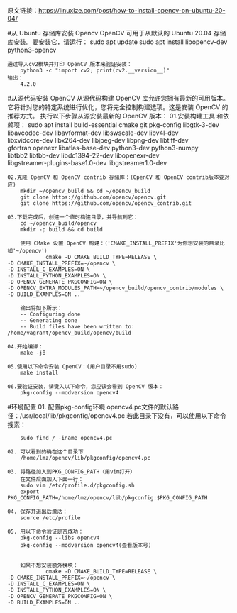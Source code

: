 原文链接：https://linuxize.com/post/how-to-install-opencv-on-ubuntu-20-04/

#从 Ubuntu 存储库安装 Opencv
	OpenCV 可用于从默认的 Ubuntu 20.04 存储库安装。要安装它，请运行：
		sudo apt update
		sudo apt install libopencv-dev python3-opencv
		
	通过导入cv2模块并打印 OpenCV 版本来验证安装：
		python3 -c "import cv2; print(cv2.__version__)"
	输出：
		4.2.0
		
#从源代码安装 OpenCV
从源代码构建 OpenCV 库允许您拥有最新的可用版本。它将针对您的特定系统进行优化，您将完全控制构建选项。这是安装 OpenCV 的推荐方式。
执行以下步骤从源安装最新的 OpenCV 版本：
	01.安装构建工具 和依赖项：
				sudo apt install build-essential cmake git pkg-config libgtk-3-dev \
    libavcodec-dev libavformat-dev libswscale-dev libv4l-dev \
    libxvidcore-dev libx264-dev libjpeg-dev libpng-dev libtiff-dev \
    gfortran openexr libatlas-base-dev python3-dev python3-numpy \
    libtbb2 libtbb-dev libdc1394-22-dev libopenexr-dev \
    libgstreamer-plugins-base1.0-dev libgstreamer1.0-dev
		
	02.克隆 OpenCV 和 OpenCV contrib 存储库：(OpenCV 和 OpenCV contrib版本要对应)
		mkdir ~/opencv_build && cd ~/opencv_build
		git clone https://github.com/opencv/opencv.git
		git clone https://github.com/opencv/opencv_contrib.git
		
	03.下载完成后，创建一个临时构建目录，并导航到它：
		cd ~/opencv_build/opencv
		mkdir -p build && cd build
		
		使用 CMake 设置 OpenCV 构建：（'CMAKE_INSTALL_PREFIX'为你想安装的目录比如'~/opencv'）
				cmake -D CMAKE_BUILD_TYPE=RELEASE \
    -D CMAKE_INSTALL_PREFIX=~/opencv \
    -D INSTALL_C_EXAMPLES=ON \
    -D INSTALL_PYTHON_EXAMPLES=ON \
    -D OPENCV_GENERATE_PKGCONFIG=ON \
    -D OPENCV_EXTRA_MODULES_PATH=~/opencv_build/opencv_contrib/modules \
    -D BUILD_EXAMPLES=ON ..
    
    	输出将如下所示：
    	-- Configuring done
		-- Generating done
		-- Build files have been written to: /home/vagrant/opencv_build/opencv/build
		
	04.开始编译：
		make -j8
		
	05.使用以下命令安装 OpenCV：(用户目录不用sudo)
		make install
    
    06.要验证安装，请键入以下命令，您应该会看到 OpenCV 版本：
    	pkg-config --modversion opencv4
    
    
#环境配置
	01. 配置pkg-config环境
	opencv4.pc文件的默认路径：/usr/local/lib/pkgconfig/opencv4.pc
	若此目录下没有，可以使用以下命令搜索：
	
		sudo find / -iname opencv4.pc
		
	02. 可以看到的确在这个目录下
		/home/lmz/opencv/lib/pkgconfig/opencv4.pc
		
	03. 将路径加入到PKG_CONFIG_PATH（用vim打开）
		在文件后面加入下面一行：
		sudo vim /etc/profile.d/pkgconfig.sh
		export PKG_CONFIG_PATH=/home/lmz/opencv/lib/pkgconfig:$PKG_CONFIG_PATH
		
	04. 保存并退出后激活：
		source /etc/profile
		
	05. 用以下命令验证是否成功：
		pkg-config --libs opencv4
		pkg-config --modversion opencv4(查看版本号)
		
		
		如果不想安装额外模块：
				cmake -D CMAKE_BUILD_TYPE=RELEASE \
    -D CMAKE_INSTALL_PREFIX=~/opencv \
    -D INSTALL_C_EXAMPLES=ON \
    -D INSTALL_PYTHON_EXAMPLES=ON \
    -D OPENCV_GENERATE_PKGCONFIG=ON \
    -D BUILD_EXAMPLES=ON ..
	
	
	
	
	
	
	
	
	
	
	
			
	
